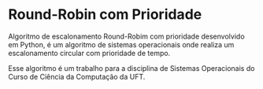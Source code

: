 # Round-Robin com Prioridade
Algoritmo de escalonamento Round-Robim com prioridade desenvolvido em Python, é um algoritmo de sistemas operacionais onde realiza um escalonamento circular com prioridade de tempo.

Esse algoritmo é um trabalho para a disciplina de Sistemas Operacionais do Curso de Ciência da Computação da UFT.
